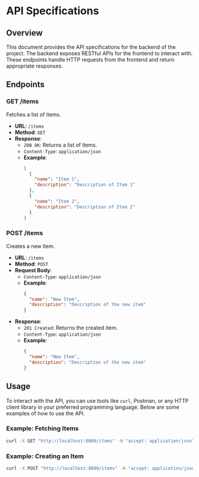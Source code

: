 # API Specifications

## Overview

This document provides the API specifications for the backend of the project. The backend exposes RESTful APIs for the frontend to interact with. These endpoints handle HTTP requests from the frontend and return appropriate responses.

## Endpoints

### GET /items

Fetches a list of items.

- **URL**: `/items`
- **Method**: `GET`
- **Response**:
  - `200 OK`: Returns a list of items.
  - `Content-Type`: `application/json`
  - **Example**:
    ```json
    [
      {
        "name": "Item 1",
        "description": "Description of Item 1"
      },
      {
        "name": "Item 2",
        "description": "Description of Item 2"
      }
    ]
    ```

### POST /items

Creates a new item.

- **URL**: `/items`
- **Method**: `POST`
- **Request Body**:
  - `Content-Type`: `application/json`
  - **Example**:
    ```json
    {
      "name": "New Item",
      "description": "Description of the new item"
    }
    ```
- **Response**:
  - `201 Created`: Returns the created item.
  - `Content-Type`: `application/json`
  - **Example**:
    ```json
    {
      "name": "New Item",
      "description": "Description of the new item"
    }
    ```

## Usage

To interact with the API, you can use tools like `curl`, Postman, or any HTTP client library in your preferred programming language. Below are some examples of how to use the API.

### Example: Fetching Items

```sh
curl -X GET "http://localhost:8000/items" -H "accept: application/json"
```

### Example: Creating an Item

```sh
curl -X POST "http://localhost:8000/items" -H "accept: application/json" -H "Content-Type: application/json" -d '{"name":"New Item","description":"Description of the new item"}'
```
